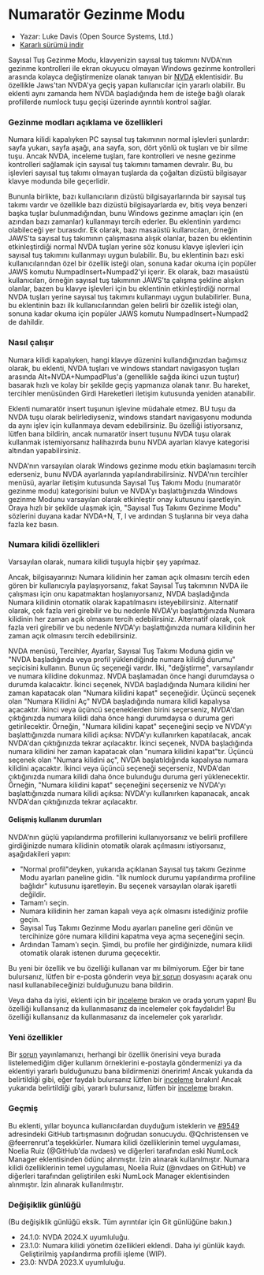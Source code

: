 # Numaratör Gezinme Modu

* Yazar: Luke Davis (Open Source Systems, Ltd.)
* [Kararlı sürümü indir][1]

Sayısal Tuş  Gezinme Modu, klavyenizin sayısal tuş takımını NVDA'nın gezinme kontrolleri ile ekran okuyucu olmayan Windows gezinme kontrolleri arasında kolayca değiştirmenize olanak tanıyan bir [NVDA][2] eklentisidir. Bu özellikle Jaws'tan NVDA'ya geçiş yapan kullanıcılar için yararlı olabilir. Bu eklenti aynı zamanda hem NVDA başladığında hem de isteğe bağlı olarak profillerde numlock tuşu geçişi üzerinde ayrıntılı kontrol sağlar.

### Gezinme modları açıklama ve özellikleri

Numara kilidi kapalıyken PC sayısal tuş takımının normal işlevleri şunlardır: sayfa yukarı, sayfa aşağı, ana sayfa, son, dört yönlü ok tuşları ve bir silme tuşu.
Ancak NVDA, inceleme tuşları, fare kontrolleri ve nesne gezinme kontrolleri sağlamak için sayısal tuş takımını tamamen devralır. Bu, bu işlevleri sayısal tuş takımı olmayan tuşlarda da çoğaltan dizüstü bilgisayar klavye modunda bile geçerlidir.

Bununla birlikte, bazı kullanıcıların dizüstü bilgisayarlarında bir sayısal tuş takımı vardır ve özellikle bazı dizüstü bilgisayarlarda ev, bitiş veya benzeri başka tuşlar bulunmadığından, bunu Windows gezinme amaçları için (en azından bazı zamanlar) kullanmayı tercih ederler. Bu eklentinin yardımcı olabileceği yer burasıdır. Ek olarak, bazı masaüstü kullanıcıları, örneğin JAWS'ta sayısal tuş takımının çalışmasına alışık olanlar, bazen bu eklentinin etkinleştirdiği normal NVDA tuşları yerine söz konusu klavye işlevleri için sayısal tuş takımını kullanmayı uygun bulabilir. Bu, bu eklentinin bazı eski kullanıcılarından özel bir özellik isteği olan, sonuna kadar okuma için popüler JAWS komutu NumpadInsert+Numpad2'yi içerir.
Ek olarak, bazı masaüstü kullanıcıları, örneğin sayısal tuş takımının JAWS'ta çalışma şekline alışkın olanlar, bazen bu klavye işlevleri için bu eklentinin etkinleştirdiği normal NVDA tuşları yerine sayısal tuş takımını kullanmayı uygun bulabilirler.
Buna, bu eklentinin bazı ilk kullanıcılarından gelen belirli bir özellik isteği olan, sonuna kadar okuma için popüler JAWS komutu NumpadInsert+Numpad2 de dahildir.

### Nasıl çalışır

Numara kilidi kapalıyken, hangi klavye düzenini kullandığınızdan bağımsız olarak, bu eklenti, NVDA tuşları ve windows standart navigasyon tuşları arasında Alt+NVDA+NumpadPlus'a (genellikle sağda ikinci uzun tuştur) basarak hızlı ve kolay bir şekilde geçiş yapmanıza olanak tanır. Bu hareket, tercihler menüsünden Girdi Hareketleri iletişim kutusunda yeniden atanabilir.

Eklenti numaratör insert tuşunun işlevine müdahale etmez. BU tuşu da NVDA tuşu olarak belirlediyseniz, windows standart navigasyonu modunda da aynı işlev için kullanmaya devam edebilirsiniz. Bu özelliği istiyorsanız, lütfen bana bildirin, ancak numaratör insert tuşunu NVDA tuşu olarak kullanmak istemiyorsanız halihazırda bunu NVDA ayarları klavye kategorisi altından yapabilirsiniz.

NVDA'nın varsayılan olarak Windows gezinme modu etkin başlamasını tercih ederseniz, bunu NVDA ayarlarında yapılandırabilirsiniz. NVDA'nın tercihler menüsü, ayarlar iletişim kutusunda  Sayısal Tuş Takımı Modu (numaratör gezinme modu) kategorisini bulun ve NVDA'yı başlattığınızda Windows gezinme Modunu varsayılan olarak etkinleştir onay kutusunu işaretleyin.
Oraya hızlı bir şekilde ulaşmak için, "Sayısal Tuş Takımı Gezinme Modu" sözlerini duyana kadar NVDA+N, T, l ve ardından S tuşlarına bir veya daha fazla kez basın.

### Numara kilidi özellikleri

Varsayılan olarak, numara kilidi tuşuyla hiçbir şey yapılmaz.

Ancak, bilgisayarınızı Numara kilidinin her zaman açık olmasını tercih eden gören bir kullanıcıyla paylaşıyorsanız, fakat Sayısal Tuş takımının NVDA ile çalışması için onu kapatmaktan hoşlanıyorsanız, NVDA başladığında Numara kilidinin otomatik olarak kapatılmasını isteyebilirsiniz. Alternatif olarak, çok fazla veri girebilir ve bu nedenle NVDA'yı başlattığınızda Numara kilidinin her zaman açık olmasını tercih edebilirsiniz.
Alternatif olarak, çok fazla veri girebilir ve bu nedenle NVDA'yı başlattığınızda numara kilidinin her zaman açık olmasını tercih edebilirsiniz.

 NVDA menüsü, Tercihler, Ayarlar, Sayısal Tuş Takımı Moduna gidin ve "NVDA başladığında veya profil yüklendiğinde numara kilidiğ durumu" seçicisini kullanın. Bunun üç seçeneği vardır. İlki, "değiştirme", varsayılandır ve numara kilidine dokunmaz. NVDA başlamadan önce hangi durumdaysa o durumda kalacaktır. İkinci seçenek, NVDA başladığında Numara kilidini her zaman kapatacak olan "Numara kilidini kapat" seçeneğidir. Üçüncü seçenek olan "Numara Kilidini Aç" NVDA başladığında numara kilidi kapalıysa açacaktır. İkinci veya üçüncü seçeneklerden birini seçerseniz, NVDA'dan çıktığınızda numara kilidi daha önce hangi durumdaysa o duruma geri getirilecektir. Örneğin, "Numara kilidini kapat" seçeneğini seçip ve NVDA'yı başlattığınızda numara kilidi açıksa: NVDA'yı kullanırken kapatılacak, ancak NVDA'dan çıktığınızda tekrar açılacaktır.
İkinci seçenek, NVDA başladığında numara kilidini her zaman kapatacak olan "numara kilidini kapat"tır. Üçüncü seçenek olan "Numara kilidini aç", NVDA başlatıldığında kapalıysa numara kilidini açacaktır.
İkinci veya üçüncü seçeneği seçerseniz, NVDA'dan çıktığınızda numara kilidi daha önce bulunduğu duruma geri yüklenecektir. Örneğin, "Numara kilidini kapat" seçeneğini seçerseniz ve NVDA'yı başlattığınızda numara kilidi açıksa: NVDA'yı kullanırken kapanacak, ancak NVDA'dan çıktığınızda tekrar açılacaktır.

#### Gelişmiş kullanım durumları

NVDA'nın güçlü yapılandırma profillerini kullanıyorsanız ve belirli profillere girdiğinizde numara kilidinin otomatik olarak açılmasını istiyorsanız, aşağıdakileri yapın:
* "Normal profil"deyken, yukarıda açıklanan Sayısal tuş takımı Gezinme Modu ayarları paneline gidin. "İlk numlock durumu yapılandırma profiline bağlıdır" kutusunu işaretleyin. Bu seçenek varsayılan olarak işaretli değildir.
* Tamam'ı seçin.
* Numara kilidinin her zaman kapalı veya açık olmasını istediğiniz profile geçin.
* Sayısal Tuş Takımı Gezinme Modu ayarları paneline geri dönün ve tercihinize göre numara kilidini kapatma veya açma seçeneğini seçin.
* Ardından Tamam'ı seçin. Şimdi, bu profile her girdiğinizde, numara kilidi otomatik olarak istenen duruma geçecektir.

Bu yeni bir özellik ve bu özelliği kullanan var mı bilmiyorum. Eğer bir tane bulursanız, lütfen bir e-posta gönderin veya [bir sorun][3] dosyasını açarak onu nasıl kullanabileceğinizi bulduğunuzu bana bildirin.

Veya daha da iyisi, eklenti için bir [inceleme][4] bırakın ve orada yorum yapın! Bu özelliği kullansanız da kullanmasanız da incelemeler çok faydalıdır!
Bu özelliği kullansanız da kullanmasanız da incelemeler çok yararlıdır.

### Yeni özellikler

Bir [sorun][3] yayınlamanızı, herhangi bir özellik önerisini veya burada listelemediğim diğer kullanım örneklerini e-postayla göndermenizi ya da eklentiyi yararlı bulduğunuzu bana bildirmenizi öneririm! Ancak yukarıda da belirtildiği gibi, eğer faydalı bulursanız lütfen bir [inceleme][4]  bırakın!
Ancak yukarıda belirtildiği gibi, yararlı bulursanız, lütfen bir [inceleme][4] bırakın.

### Geçmiş

Bu eklenti, yıllar boyunca kullanıcılardan duyduğum isteklerin ve [#9549](https://github.com/nvaccess/nvda/issues/9549) adresindeki GitHub tartışmasının doğrudan sonucuydu. @Qchristensen ve @feerrenrut'a teşekkürler. Numara kilidi özelliklerinin temel uygulaması, Noelia Ruiz (@GitHub'da nvdaes) ve diğerleri tarafından eski NumLock Manager eklentisinden ödünç alınmıştır. İzin alınarak kullanılmıştır.
Numara kilidi özelliklerinin temel uygulaması, Noelia Ruiz (@nvdaes on GitHub) ve diğerleri tarafından geliştirilen eski NumLock Manager eklentisinden alınmıştır. İzin alınarak kullanılmıştır.

### Değişiklik günlüğü

(Bu değişiklik günlüğü eksik. Tüm ayrıntılar için Git günlüğüne bakın.)

* 24.1.0: NVDA 2024.X uyumluluğu.
* 23.1.0: Numara kilidi yönetim özellikleri eklendi. Daha iyi günlük kaydı. Geliştirilmiş yapılandırma profili işleme (WIP).
* 23.0: NVDA 2023.X uyumluluğu.

[1]: https://www.nvaccess.org/addonStore/legacy?file=numpadNavMode
[2]: https://nvaccess.org/
[3]: https://github.com/opensourcesys/numpadNavMode/issues/new
[4]: https://github.com/nvaccess/addon-datastore/discussions/2630
